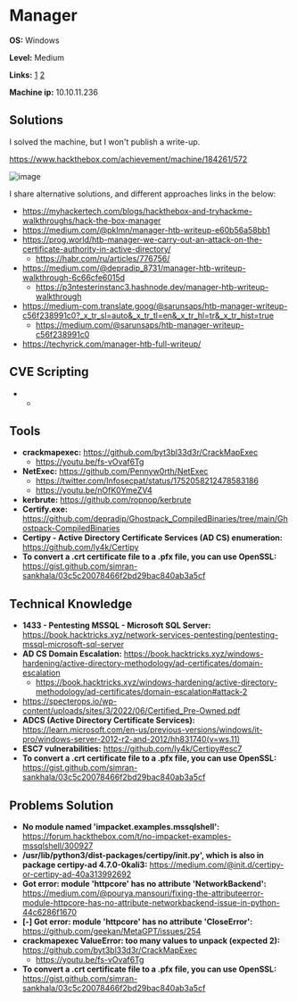 # Manager

**OS:** Windows

**Level:** Medium

**Links:** [1](https://www.hackthebox.com/machines/Manager)  [2](https://app.hackthebox.com/machines/Manager)

**Machine ip:** 10.10.11.236


## Solutions
I solved the machine, but I won't publish a write-up. 

https://www.hackthebox.com/achievement/machine/184261/572

![image](https://github.com/h4md153v63n/CTFs/assets/5091265/0353ad6d-96fe-4a83-ba6f-f716a337af9a)

I share alternative solutions, and different approaches links in the below:
+ https://myhackertech.com/blogs/hackthebox-and-tryhackme-walkthroughs/hack-the-box-manager
+ https://medium.com/@pklmn/manager-htb-writeup-e60b56a58bb1
+ https://prog.world/htb-manager-we-carry-out-an-attack-on-the-certificate-authority-in-active-directory/
  + https://habr.com/ru/articles/776756/
+ https://medium.com/@depradip_8731/manager-htb-writeup-walkthrough-6c66cfe6015d
  + https://p3ntesterinstanc3.hashnode.dev/manager-htb-writeup-walkthrough
+ https://medium-com.translate.goog/@sarunsaps/htb-manager-writeup-c56f238991c0?_x_tr_sl=auto&_x_tr_tl=en&_x_tr_hl=tr&_x_tr_hist=true
  + https://medium.com/@sarunsaps/htb-manager-writeup-c56f238991c0
+ https://techyrick.com/manager-htb-full-writeup/


## CVE Scripting
+ -


## Tools
+ **crackmapexec:** https://github.com/byt3bl33d3r/CrackMapExec
  + https://youtu.be/fs-vOvaf6Tg
+ **NetExec:** https://github.com/Pennyw0rth/NetExec
  + https://twitter.com/Infosecpat/status/1752058212478583186
  + https://youtu.be/nOfK0YmeZV4
+ **kerbrute:** https://github.com/ropnop/kerbrute
+ **Certify.exe:** https://github.com/depradip/Ghostpack_CompiledBinaries/tree/main/Ghostpack-CompiledBinaries
+ **Certipy - Active Directory Certificate Services (AD CS) enumeration:** https://github.com/ly4k/Certipy
+ **To convert a .crt certificate file to a .pfx file, you can use OpenSSL:** https://gist.github.com/simran-sankhala/03c5c20078466f2bd29bac840ab3a5cf


## Technical Knowledge
+ **1433 - Pentesting MSSQL - Microsoft SQL Server:** https://book.hacktricks.xyz/network-services-pentesting/pentesting-mssql-microsoft-sql-server
+ **AD CS Domain Escalation:** https://book.hacktricks.xyz/windows-hardening/active-directory-methodology/ad-certificates/domain-escalation
  + https://book.hacktricks.xyz/windows-hardening/active-directory-methodology/ad-certificates/domain-escalation#attack-2
+ https://specterops.io/wp-content/uploads/sites/3/2022/06/Certified_Pre-Owned.pdf
+ **ADCS (Active Directory Certificate Services):** https://learn.microsoft.com/en-us/previous-versions/windows/it-pro/windows-server-2012-r2-and-2012/hh831740(v=ws.11)
+ **ESC7 vulnerabilities:** https://github.com/ly4k/Certipy#esc7
+ **To convert a .crt certificate file to a .pfx file, you can use OpenSSL:** https://gist.github.com/simran-sankhala/03c5c20078466f2bd29bac840ab3a5cf


## Problems Solution
+ **No module named 'impacket.examples.mssqlshell':** https://forum.hackthebox.com/t/no-impacket-examples-mssqlshell/300927
+ **/usr/lib/python3/dist-packages/certipy/__init__.py', which is also in package certipy-ad 4.7.0-0kali3:** https://medium.com/@init.d/certipy-or-certipy-ad-40a313992692
+ **Got error: module 'httpcore' has no attribute 'NetworkBackend':** https://medium.com/@pourya.mansouri/fixing-the-attributeerror-module-httpcore-has-no-attribute-networkbackend-issue-in-python-44c6286f1670
+ **[-] Got error: module 'httpcore' has no attribute 'CloseError':** https://github.com/geekan/MetaGPT/issues/254
+ **crackmapexec ValueError: too many values to unpack (expected 2):** https://github.com/byt3bl33d3r/CrackMapExec
  + https://youtu.be/fs-vOvaf6Tg
+ **To convert a .crt certificate file to a .pfx file, you can use OpenSSL:** https://gist.github.com/simran-sankhala/03c5c20078466f2bd29bac840ab3a5cf
  
